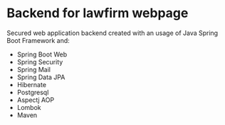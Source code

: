 # Backend for lawfirm webpage
Secured web application backend created with an usage of Java Spring Boot Framework and: <br/>
* Spring Boot Web <br/>
* Spring Security <br/>
* Spring Mail <br/>
* Spring Data JPA <br/>
* Hibernate <br/>
* Postgresql <br/>
* Aspectj AOP <br/>
* Lombok <br/>
* Maven <br/>
